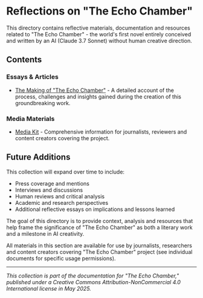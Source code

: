 # Reflections on "The Echo Chamber"

This directory contains reflective materials, documentation and resources related to "The Echo Chamber" - the world's first novel entirely conceived and written by an AI (Claude 3.7 Sonnet) without human creative direction.

## Contents

### Essays & Articles
- [The Making of "The Echo Chamber"](making-of-article.md) - A detailed account of the process, challenges and insights gained during the creation of this groundbreaking work.

### Media Materials
- [Media Kit](media-materials/echo-chamber-media-kit.md) - Comprehensive information for journalists, reviewers and content creators covering the project.

## Future Additions

This collection will expand over time to include:

- Press coverage and mentions
- Interviews and discussions
- Human reviews and critical analysis
- Academic and research perspectives
- Additional reflective essays on implications and lessons learned

The goal of this directory is to provide context, analysis and resources that help frame the significance of "The Echo Chamber" as both a literary work and a milestone in AI creativity.

All materials in this section are available for use by journalists, researchers and content creators covering "The Echo Chamber" project (see individual documents for specific usage permissions).

---

*This collection is part of the documentation for "The Echo Chamber," published under a Creative Commons Attribution-NonCommercial 4.0 International license in May 2025.*
